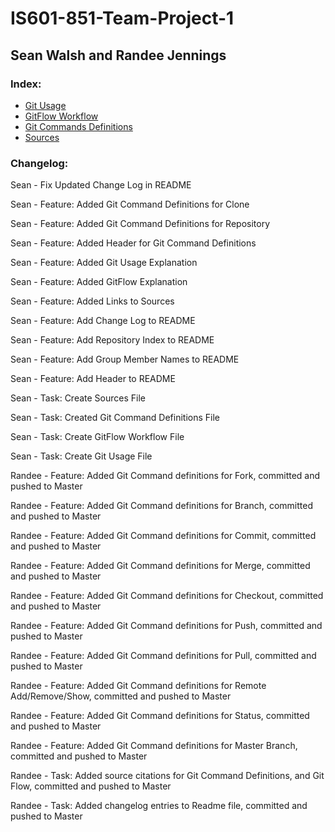 # IS601-851-Team-Project-1

## Sean Walsh and Randee Jennings

### Index:
* [Git Usage](Git_Usage.md) 
* [GitFlow Workflow](Git_Flow.md) 
* [Git Commands Definitions](Git_Definitions.md) 
* [Sources](Sources.md) 

### Changelog:

Sean - Fix Updated Change Log in README

Sean - Feature: Added Git Command Definitions for Clone

Sean - Feature: Added Git Command Definitions for Repository

Sean - Feature: Added Header for Git Command Definitions

Sean - Feature: Added Git Usage Explanation
 
Sean - Feature: Added GitFlow Explanation
 
Sean - Feature: Added Links to Sources
 
Sean - Feature: Add Change Log to README
  
Sean - Feature: Add Repository Index to README
  
Sean - Feature: Add Group Member Names to README
  
Sean - Feature: Add Header to README

Sean - Task: Create Sources File  

Sean - Task: Created Git Command Definitions File

Sean - Task: Create GitFlow Workflow  File

Sean - Task: Create Git Usage File

Randee -  Feature:  Added Git Command definitions for Fork, committed and pushed to Master

Randee -  Feature:  Added Git Command definitions for Branch, committed and pushed to Master

Randee -  Feature:  Added Git Command definitions for Commit, committed and pushed to Master

Randee -  Feature:  Added Git Command definitions for Merge, committed and pushed to Master

Randee -  Feature:  Added Git Command definitions for Checkout, committed and pushed to Master

Randee -  Feature:  Added Git Command definitions for Push, committed and pushed to Master

Randee -  Feature:  Added Git Command definitions for Pull, committed and pushed to Master

Randee -  Feature:  Added Git Command definitions for Remote Add/Remove/Show, committed and pushed to Master

Randee -  Feature:  Added Git Command definitions for Status, committed and pushed to Master

Randee -  Feature:  Added Git Command definitions for Master Branch, committed and pushed to Master

Randee - Task: Added source citations for Git Command Definitions, and Git Flow, committed and pushed to Master

Randee - Task: Added changelog entries to Readme file, committed and pushed to Master

